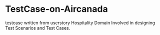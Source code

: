 # TestCase-on-Aircanada
testcase written from userstory
Hospitality Domain
Involved in designing Test Scenarios and Test Cases.
